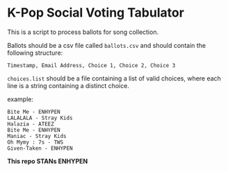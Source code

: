 # K-Pop Social Voting Tabulator

This is a script to process ballots for song collection. 

Ballots should be a csv file called `ballots.csv` and should contain the following structure:

```csv
Timestamp, Email Address, Choice 1, Choice 2, Choice 3
```


`choices.list` should be a file containing a list of valid choices, where each line is a string containing a distinct choice.

example:
```
Bite Me - ENHYPEN
LALALALA - Stray Kids
Halazia - ATEEZ
Bite Me - ENHYPEN
Maniac - Stray Kids
Oh Mymy : 7s - TWS
Given-Taken - ENHYPEN
```

**This repo STANs ENHYPEN**
